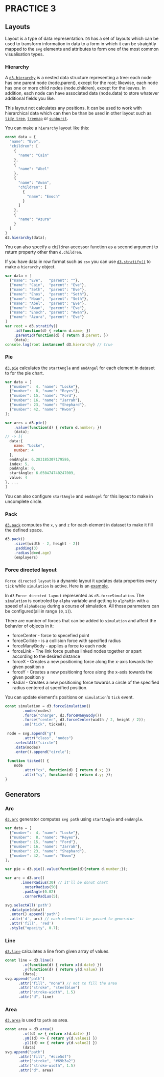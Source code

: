 # PRACTICE 3
## Layouts

Layout is a type of data representation. `D3` has a set of layouts which can be used to transform information in data to a form
in which it can be straightly mapped to the `svg` elements and attributes to form one of the most common visualisation types.

### Hierarchy

A [`d3.hierarchy`](https://observablehq.com/@d3/d3-hierarchy) is a nested data structure representing a tree: each node has one parent node (node.parent),
except for the root; likewise, each node has one or more child nodes (node.children),
except for the leaves. In addition, each node can have associated data (node.data) to store whatever additional fields you like.

This layout not calculates any positions. It can be used to work with hierarchical data which can then be than be used in other layout
such as [`tidy tree`](https://observablehq.com/@d3/tidy-tree), [`treemap`](https://observablehq.com/@d3/treemap) or [`sunburst`](https://observablehq.com/@d3/sunburst).

You can make a `hierarchy` layout like this:
```JavaScript
const data = {
  "name": "Eve",
  "children": [
    {
      "name": "Cain"
    },
    {
      "name": "Abel"
    },
    {
      "name": "Awan",
      "children": [
        {
          "name": "Enoch"
        }
      ]
    },
    {
      "name": "Azura"
    }
  ]
}
d3.hierarchy(data);
```
You can also specify a `children` accessor function as a second argument to return property other than `d.children`. 

If you have data in row format such as `csv` you can use [`d3.stratify()`](https://observablehq.com/@d3/d3-stratify) to make a `hierarchy` object.
```JavaScript
var data = [
  {"name": "Eve",   "parent": ""},
  {"name": "Cain",  "parent": "Eve"},
  {"name": "Seth",  "parent": "Eve"},
  {"name": "Enos",  "parent": "Seth"},
  {"name": "Noam",  "parent": "Seth"},
  {"name": "Abel",  "parent": "Eve"},
  {"name": "Awan",  "parent": "Eve"},
  {"name": "Enoch", "parent": "Awan"},
  {"name": "Azura", "parent": "Eve"}
]
var root = d3.stratify()
    .id(function(d) { return d.name; })
    .parentId(function(d) { return d.parent; })
    (data);
console.log(root instanceof d3.hierarchy) // true
```

### Pie

[`d3.pie`](https://github.com/d3/d3-shape/blob/v1.3.5/README.md#pie) calculates the `startAngle` and `endAngel` for each element in dataset
to for the pie chart.
```JavaScript
var data = [
  {"number":  4, "name": "Locke"},
  {"number":  8, "name": "Reyes"},
  {"number": 15, "name": "Ford"},
  {"number": 16, "name": "Jarrah"},
  {"number": 23, "name": "Shephard"},
  {"number": 42, "name": "Kwon"}
];

var arcs = d3.pie()
    .value(function(d) { return d.number; })
    (data);
// -> [{
  data:{
    name: "Locke",
    number: 4
  },
  endAngle: 6.283185307179586,
  index: 5,
  padAngle: 0,
  startAngle: 6.050474740247009,
  value: 4
}, ...
]
```
You can also configure `startAngle` and `endAngel` for this layout to make in uncomplete circle.

### Pack

[`d3.pack`](https://github.com/d3/d3-hierarchy/blob/v1.1.8/README.md#pack) computes the `x`, `y` and `z` for each element in dataset
to make it fill the defined space.
```JavaScript
d3.pack()
    .size([width - 2, height - 2])
    .padding(3)
    .radius(d=>d.age)
    (employers)
```

### Force directed layout

`Force directed layout` is a dynamic layout it updates data properties every `tick` while `simulation` is active.
Here is an [example](http://bl.ocks.org/mbostock/31ce330646fa8bcb7289ff3b97aab3f5).

In `d3` `Force directed layout` represented as `d3.forceSimulation`. 
The `simulation` is controled by `alpha` variable and getting to `alphaMin` with a speed of `alphaDecay` during a course of simulation.
All those parameters can be configured(all in range `[0,1]`).

There are number of forces that can be added to `simulation`
and affect the behavior of objects in it:

- forceCenter - force to specefied point
- forceCollide - is a collision force with specified radius
- forceManyBody - applies a force to each node 
- forceLink - The link force pushes linked nodes together or apart according to the desired distance
- forceX - Creates a new positioning force along the x-axis towards the given position x
- forceY - Creates a new positioning force along the x-axis towards the given position y
- Radial - Creates a new positioning force towards a circle of the specified radius centered at specified position.

You can update element's positions on `simulation`'s `tick` event.
```JavaScript
const simulation = d3.forceSimulation()
        .nodes(nodes)
        .force("charge", d3.forceManyBody())
        .force("center", d3.forceCenter(width / 2, height / 2));
        .on("tick", ticked);
        
 node = svg.append("g")
        .attr("class", "nodes")
    .selectAll("circle")
    .data(nodes)
    .enter().append("circle");
    
 function ticked() {
    node
        .attr("cx", function(d) { return d.x; })
        .attr("cy", function(d) { return d.y; });
}
```
## Generators 

### Arc 

[`d3.arc`](https://github.com/d3/d3-shape/blob/v1.3.5/README.md#arcs) generator computes `svg path` using `startAngle` and `endAngle`.
```JavaScript
var data = [
  {"number":  4, "name": "Locke"},
  {"number":  8, "name": "Reyes"},
  {"number": 15, "name": "Ford"},
  {"number": 16, "name": "Jarrah"},
  {"number": 23, "name": "Shephard"},
  {"number": 42, "name": "Kwon"}
];

var pie = d3.pie().value(function(d){return d.number;});

var arc = d3.arc()
       .innerRadius(30) // it'll be donut chart
        .outerRadius(50)
        .padAngle(0.02)
        .cornerRadius(5);

svg.selectAll('path')
  .data(pie(data))
  .enter().append('path')
  .attr('d', arc) // each element'll be passed to generator
  .attr('fill', 'red')
  .style("opacity", 0.7);
```

### Line 
[`d3.line`](https://github.com/d3/d3-shape/blob/v1.3.5/README.md#lines) calculates a line from given array of values.

```JavaScript
const line = d3.line()
        .x(function(d) { return x(d.date) })
        .y(function(d) { return y(d.value) })
        (data);
svg.append("path")
      .attr("fill", "none") // not to fill the area
      .attr("stroke", "steelblue") 
      .attr("stroke-width", 1.5)
      .attr("d", line)
```
### Area

[`d3.area`](https://github.com/d3/d3-shape/blob/v1.3.5/README.md#areas) is used to `path` as area.
```JavaScript
const area = d3.area()
        .x((d) => { return x(d.date) })
        .y0((d) => { return y(d.value1) })                        
        .y1((d) => { return y(d.value2) })
        (data)
svg.append("path")
      .attr("fill", "#cce5df")
      .attr("stroke", "#69b3a2")
      .attr("stroke-width", 1.5)
      .attr("d", area)
```


